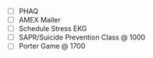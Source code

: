  * [ ] PHAQ
 * [ ] AMEX Mailer
 * [ ] Schedule Stress EKG
 * [ ] SAPR/Suicide Prevention Class @ 1000
 * [ ] Porter Game @ 1700
